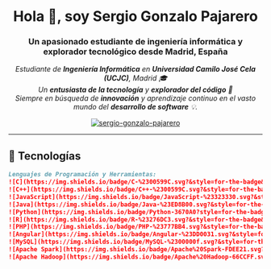 <h1 align="center">Hola 👋, soy Sergio Gonzalo Pajarero</h1>
<h3 align="center">Un apasionado estudiante de ingeniería informática y explorador tecnológico desde Madrid, España</h3>

<p align="center">
  <em>
    Estudiante de <b>Ingeniería Informática</b> en <b>Universidad Camilo José Cela (UCJC)</b>, Madrid 🎓 <br>
    Un <b>entusiasta de la tecnología</b> y <b>explorador del código</b> 🚀 <br>
    Siempre en búsqueda de <b>innovación</b> y aprendizaje continuo en el vasto mundo del <b>desarrollo de software</b> 💡.
  </em>
</p>

<p align="center">
<a href="https://linkedin.com/in/sergio-gonzalo-pajarero" target="blank"><img align="center" src="https://img.shields.io/badge/LinkedIn-%230077B5.svg?logo=linkedin&logoColor=white" alt="sergio-gonzalo-pajarero" /></a>
</p>

---

## 💼 Tecnologías

```markdown
Lenguajes de Programación y Herramientas:  
![C](https://img.shields.io/badge/C-%2300599C.svg?&style=for-the-badge&logo=c&logoColor=white)
![C++](https://img.shields.io/badge/C++-%2300599C.svg?&style=for-the-badge&logo=c%2B%2B&logoColor=white)
![JavaScript](https://img.shields.io/badge/JavaScript-%23323330.svg?&style=for-the-badge&logo=javascript&logoColor=%23F7DF1E)
![Java](https://img.shields.io/badge/Java-%23ED8B00.svg?&style=for-the-badge&logo=openjdk&logoColor=white)
![Python](https://img.shields.io/badge/Python-3670A0?style=for-the-badge&logo=python&logoColor=ffdd54)
![R](https://img.shields.io/badge/R-%23276DC3.svg?&style=for-the-badge&logo=r&logoColor=white)
![PHP](https://img.shields.io/badge/PHP-%23777BB4.svg?&style=for-the-badge&logo=php&logoColor=white)
![Angular](https://img.shields.io/badge/Angular-%23DD0031.svg?&style=for-the-badge&logo=angular&logoColor=white)
![MySQL](https://img.shields.io/badge/MySQL-%2300000f.svg?&style=for-the-badge&logo=mysql&logoColor=white)
![Apache Spark](https://img.shields.io/badge/Apache%20Spark-FDEE21.svg?&style=for-the-badge&logo=apache-spark&logoColor=black)
![Apache Hadoop](https://img.shields.io/badge/Apache%20Hadoop-66CCFF.svg?&style=for-the-badge&logo=apache-hadoop&logoColor=black)
